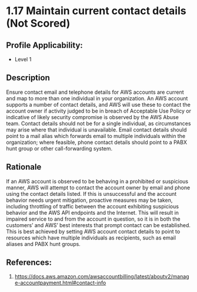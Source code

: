 # 1.17 Maintain current contact details (Not Scored)

## Profile Applicability:

- Level 1

## Description

Ensure contact email and telephone details for AWS accounts are current and map to more
than one individual in your organization.
An AWS account supports a number of contact details, and AWS will use these to contact
the account owner if activity judged to be in breach of Acceptable Use Policy or indicative
of likely security compromise is observed by the AWS Abuse team. Contact details should
not be for a single individual, as circumstances may arise where that individual is
unavailable. Email contact details should point to a mail alias which forwards email to
multiple individuals within the organization; where feasible, phone contact details should
point to a PABX hunt group or other call-forwarding system.

## Rationale

If an AWS account is observed to be behaving in a prohibited or suspicious manner, AWS
will attempt to contact the account owner by email and phone using the contact details
listed. If this is unsuccessful and the account behavior needs urgent mitigation, proactive
measures may be taken, including throttling of traffic between the account exhibiting
suspicious behavior and the AWS API endpoints and the Internet. This will result in
impaired service to and from the account in question, so it is in both the customers’ and
AWS’ best interests that prompt contact can be established. This is best achieved by setting
AWS account contact details to point to resources which have multiple individuals as
recipients, such as email aliases and PABX hunt groups.

## References:

1. https://docs.aws.amazon.com/awsaccountbilling/latest/aboutv2/manage-accountpayment.html#contact-info